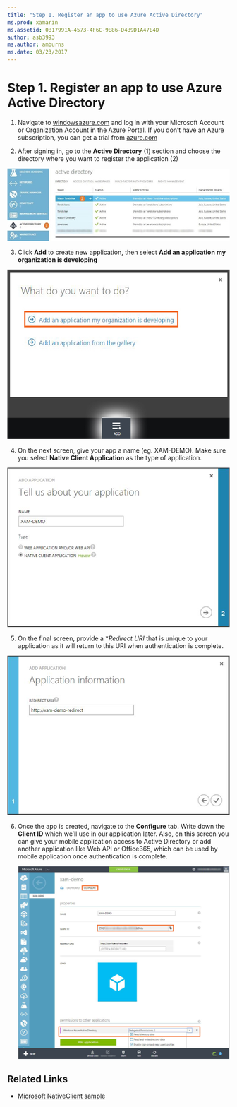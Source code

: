 ```yaml
---
title: "Step 1. Register an app to use Azure Active Directory"
ms.prod: xamarin
ms.assetid: 0B17991A-4573-4F6C-9E86-D4B9D1A47E4D
author: asb3993
ms.author: amburns
ms.date: 03/23/2017
---
```


# Step 1. Register an app to use Azure Active Directory

1. Navigate to [windowsazure.com](https://manage.windowsazure.com)
  and log in with your Microsoft Account or Organization Account
  in the Azure Portal. If you don’t have an Azure
  subscription, you can get a trial from
  [azure.com](http://www.azure.com)

2. After signing in, go to the **Active Directory** (1)
  section and choose the directory where you want
  to register the application (2)

  [ ![](register-images/01.-active-directory-in-azure-portal-sml.jpg "section and choose the directory where you want to register the application")](register-images/01.-active-directory-in-azure-portal.jpg#lightbox)

3. Click **Add** to create new application, then
  select **Add an application my organization is developing**

  [ ![](register-images/02.-add-new-application-sml.jpg "Add an application my organization is developing")](register-images/02.-add-new-application.jpg#lightbox)

4. On the next screen, give your app a name (eg. XAM-DEMO).
  Make sure you select **Native Client Application** as the type of application.

  ![](register-images/03.-app-name.jpg "Make sure you select Native Client Application as the type of application")

5. On the final screen, provide a **Redirect URI* that is unique
  to your application as it will return to this URI when
  authentication is complete.

  ![](register-images/04.-app-redirect.jpg "On the final screen, provide a Redirect URI that is unique to your application as it will return to this URI when   authentication is complete")

6. Once the app is created, navigate to the **Configure** tab.
  Write down the **Client ID** which we’ll use in our application
  later. Also, on this screen you can give your mobile application
  access to Active Directory or add another application like
  Web API or Office365, which can be used by mobile application once
  authentication is complete.

	![](register-images/05.-configure.jpg "Also, on this screen you can give your mobile application access to Active Directory or add another application like Web API or Office365")



## Related Links

- [Microsoft NativeClient sample](https://github.com/AzureADSamples/NativeClient-MultiTarget-DotNet)
